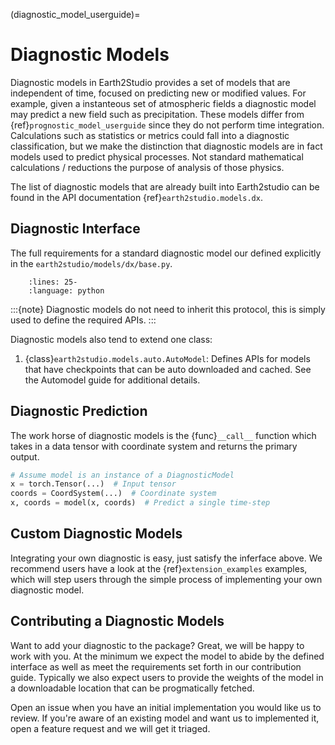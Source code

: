 (diagnostic_model_userguide)=

# Diagnostic Models

Diagnostic models in Earth2Studio provides a set of models that are independent of time,
focused on predicting new or modified values.
For example, given a instanteous set of atmospheric fields a diagnostic model may
predict a new field such as precipitation.
These models differ from {ref}`prognostic_model_userguide` since they do not perform
time integration.
Calculations such as statistics or metrics could fall into a diagnostic classification,
but we make the distinction that diagnostic models are in fact models used to predict
physical processes. Not standard mathematical calculations / reductions the purpose of
analysis of those physics.

The list of diagnostic models that are already built into Earth2studio can be found in
the API documentation {ref}`earth2studio.models.dx`.

## Diagnostic Interface

The full requirements for a standard diagnostic model our defined explicitly in the
`earth2studio/models/dx/base.py`.

```{literalinclude} ../../../earth2studio/models/dx/base.py
    :lines: 25-
    :language: python
```

:::{note}
Diagnostic models do not need to inherit this protocol, this is simply used to define
the required APIs.
:::

Diagnostic models also tend to extend one class:

1. {class}`earth2studio.models.auto.AutoModel`: Defines APIs for models that have
checkpoints that can be auto downloaded and cached. See the Automodel guide for
additional details.

## Diagnostic Prediction

The work horse of diagnostic models is the {func}`__call__` function which takes in
a data tensor with coordinate system and returns the primary output.

```python
# Assume model is an instance of a DiagnosticModel
x = torch.Tensor(...)  # Input tensor
coords = CoordSystem(...)  # Coordinate system
x, coords = model(x, coords)  # Predict a single time-step
```

## Custom Diagnostic Models

Integrating your own diagnostic is easy, just satisfy the inferface above.
We recommend users have a look at the {ref}`extension_examples` examples, which will
step users through the simple process of implementing your own diagnostic model.

## Contributing a Diagnostic Models

Want to add your diagnostic to the package? Great, we will be happy to work with you.
At the minimum we expect the model to abide by the defined interface as well as meet
the requirements set forth in our contribution guide. Typically we also expect users
to provide the weights of the model in a downloadable location that can be progmatically
fetched.

Open an issue when you have an initial implementation you would like us to review. If
you're aware of an existing model and want us to implemented it, open a feature request
and we will get it triaged.
